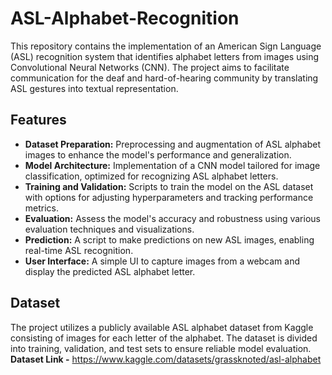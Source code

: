 # ASL-Alphabet-Recognition
This repository contains the implementation of an American Sign Language (ASL) recognition system that identifies alphabet letters from images using Convolutional Neural Networks (CNN). The project aims to facilitate communication for the deaf and hard-of-hearing community by translating ASL gestures into textual representation.
## Features
- **Dataset Preparation:** Preprocessing and augmentation of ASL alphabet images to enhance the model's performance and generalization.
- **Model Architecture:** Implementation of a CNN model tailored for image classification, optimized for recognizing ASL alphabet letters.
- **Training and Validation:** Scripts to train the model on the ASL dataset with options for adjusting hyperparameters and tracking performance metrics.
- **Evaluation:** Assess the model's accuracy and robustness using various evaluation techniques and visualizations.
- **Prediction:** A script to make predictions on new ASL images, enabling real-time ASL recognition.
- **User Interface:** A simple UI to capture images from a webcam and display the predicted ASL alphabet letter.
## Dataset
The project utilizes a publicly available ASL alphabet dataset from Kaggle consisting of images for each letter of the alphabet. The dataset is divided into training, validation, and test sets to ensure reliable model evaluation.
**Dataset Link -** https://www.kaggle.com/datasets/grassknoted/asl-alphabet
